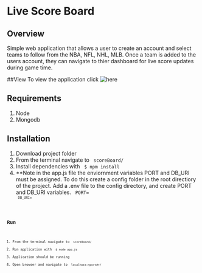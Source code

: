 # Live Score Board

## Overview
Simple web application that allows a user to create an account and select
teams to follow from the NBA, NFL, NHL, MLB. Once a team is added to
the users account, they can navigate to thier dashboard for live score
updates during game time.

##View
To view the application click ![here](https://live-score-board.herokuapp.com/)

## Requirements
1. Node
2. Mongodb

## Installation
1. Download project folder
2. From the terminal navigate to <code> scoreBoard/ </code>
3. Install dependencies with <code> $ npm install </code>
4. **Note in the app.js file the enviornment variables PORT and
DB_URI must be assigned. To do this create a config folder in 
the root directiory of the project. Add a .env file to the config
directory, and create PORT and DB_URI variables. 
<code> PORT=<port number> <code>
<code> DB_URI=<your mongodb Atlas uri with password>
      
## Run
1. From the terminal navigate to <code> scoreBoard/ </code>
2. Run application with <code> $ node app.js </code>
3. Application should be running
4. Open browser and navigate to <code> localhost:<port#>/ </code>


